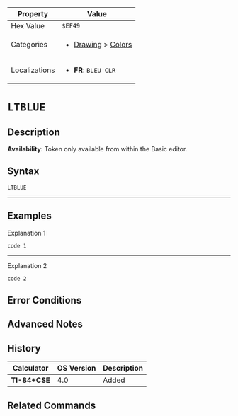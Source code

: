 | Property      | Value |
|---------------|-------|
| Hex Value     | `$EF49`|
| Categories    | <ul><li>[Drawing](<../categories/Drawing.md>) > [Colors](<../categories/Drawing.md#Colors>)</li></ul> |
| Localizations | <ul><li><b>FR</b>: `BLEU CLR`</li></ul> |

# `LTBLUE`

## Description



<b>Availability</b>: Token only available from within the Basic editor.

## Syntax
`LTBLUE`

<hr>

## Examples

Explanation 1
```ti-basic
code 1
```
---
Explanation 2
```ti-basic
code 2
```

## Error Conditions


## Advanced Notes


## History
| Calculator | OS Version | Description |
|------------|------------|-------------|
| <b>TI-84+CSE</b> | 4.0 | Added

## Related Commands

    
